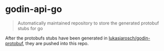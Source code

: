 # godin-api-go
> Automatically maintained repository to store the generated protobuf stubs for go

After the protobufs stubs have been generated in [lukasjarosch/godin-protobuf](https://github.com/lukasjarosch/godin-protobuf), 
they are pushed into this repo. 
